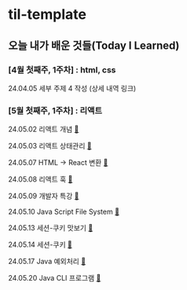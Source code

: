 # til-template

## 오늘 내가 배운 것들(Today I Learned)

### [4월 첫째주, 1주차] : html, css

24.04.05 세부 주제 4 작성 (상세 내역 링크)


### [5월 첫째주, 1주차] : 리액트

24.05.02 리액트 개념 [🌱](https://github.com/100-hours-a-week/theo-til/blob/main/May/2024-05-02.md)

24.05.03 리액트 상태관리 [🌱](https://github.com/100-hours-a-week/theo-til/blob/main/May/2024-05-03.md)

24.05.07 HTML -> React 변환 [🌱](https://github.com/100-hours-a-week/theo-til/blob/main/May/2024-05-07.md)

24.05.08 리액트 훅 [🌱](https://github.com/100-hours-a-week/theo-til/blob/main/May/2024-05-08.md)

24.05.09 개발자 특강 [🌱](https://github.com/100-hours-a-week/theo-til/blob/main/May/2024-05-09.md)

24.05.10 Java Script File System [🌱](https://github.com/100-hours-a-week/theo-til/blob/main/May/2024-05-10.md)

24.05.13 세션-쿠키 맛보기 [🌱](https://github.com/100-hours-a-week/theo-til/blob/main/May/2024-05-13.md)

24.05.14 세션-쿠키 [🌱](https://github.com/100-hours-a-week/theo-til/blob/main/May/2024-05-14.md)

24.05.17 Java 예외처리 [🌱](https://github.com/100-hours-a-week/theo-til/blob/main/May/2024-05-17.md)

24.05.20 Java CLI 프로그램 [🌱](https://github.com/100-hours-a-week/theo-til/blob/main/May/2024-05-20.md)
